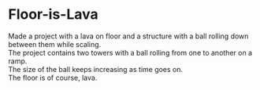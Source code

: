 # Floor-is-Lava
Made a project with a lava on floor and a structure with a ball rolling down between them while scaling.\
The project contains two towers with a ball rolling from one to another on a ramp.\
The size of the ball keeps increasing as time goes on.\
The floor is of course, lava.
